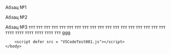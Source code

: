 <!DOCTYPE html>
<html>
    <head>
        <meta charset = "utf-8">
        <link rel = "stylesheet" type = "text/css" href = "VSCodeTest001.css">
        <title>Тест Visual Studio Code</title>
    </head>
    <body>
        <p>Абзац №1</p>
        <p>Абзац №2</p>
        <p>
            Абзац №3 ттт ттт ттт ттт ттт ттт ттт ттт ттт ттт ттт ттт ттт ттт ттт ттт ттт ттт тттт тттт тттт тттт тттт ттт ggg
        </p>

        <script defer src = "VSCodeTest001.js"></script>
    </body>
</html>